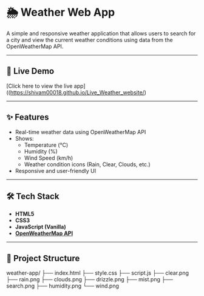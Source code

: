 # 🌦️ Weather Web App

A simple and responsive weather application that allows users to search for a city and view the current weather conditions using data from the OpenWeatherMap API.

---

## 🔗 Live Demo

[Click here to view the live app]((https://shivam00018.github.io/Live_Weather_website/)  


---

## ✨ Features

- Real-time weather data using OpenWeatherMap API
- Shows:
  - Temperature (°C)
  - Humidity (%)
  - Wind Speed (km/h)
  - Weather condition icons (Rain, Clear, Clouds, etc.)
- Responsive and user-friendly UI

---

## 🛠️ Tech Stack

- **HTML5**
- **CSS3**
- **JavaScript (Vanilla)**
- **[OpenWeatherMap API](https://openweathermap.org/api)**

---

## 📁 Project Structure

weather-app/
├── index.html
├── style.css
├── script.js
├── clear.png
├── rain.png
├── clouds.png
├── drizzle.png
├── mist.png
├── search.png
├── humidity.png
└── wind.png
